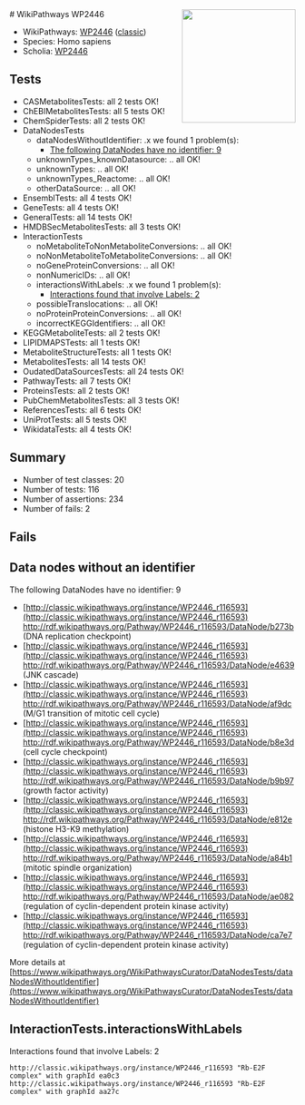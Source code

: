 <img style="float: right; width: 200px" src="https://upload.wikimedia.org/wikipedia/commons/thumb/8/83/Wplogo_with_text_500.png/640px-Wplogo_with_text_500.png" />
# WikiPathways WP2446

* WikiPathways: [WP2446](https://wikipathways.org/pathways/WP2446) ([classic](https://classic.wikipathways.org/instance/WP2446))
* Species: Homo sapiens
* Scholia: [WP2446](https://scholia.toolforge.org/wikipathways/WP2446)
## Tests
* CASMetabolitesTests: all 2 tests OK!
* ChEBIMetabolitesTests: all 5 tests OK!
* ChemSpiderTests: all 2 tests OK!
* DataNodesTests
    * dataNodesWithoutIdentifier: .x we found 1 problem(s):
        * [The following DataNodes have no identifier: 9](#d2d32fa8)
    * unknownTypes_knownDatasource: .. all OK!
    * unknownTypes: .. all OK!
    * unknownTypes_Reactome: .. all OK!
    * otherDataSource: .. all OK!
* EnsemblTests: all 4 tests OK!
* GeneTests: all 4 tests OK!
* GeneralTests: all 14 tests OK!
* HMDBSecMetabolitesTests: all 3 tests OK!
* InteractionTests
    * noMetaboliteToNonMetaboliteConversions: .. all OK!
    * noNonMetaboliteToMetaboliteConversions: .. all OK!
    * noGeneProteinConversions: .. all OK!
    * nonNumericIDs: .. all OK!
    * interactionsWithLabels: .x we found 1 problem(s):
        * [Interactions found that involve Labels: 2](#630d2679)
    * possibleTranslocations: .. all OK!
    * noProteinProteinConversions: .. all OK!
    * incorrectKEGGIdentifiers: .. all OK!
* KEGGMetaboliteTests: all 2 tests OK!
* LIPIDMAPSTests: all 1 tests OK!
* MetaboliteStructureTests: all 1 tests OK!
* MetabolitesTests: all 14 tests OK!
* OudatedDataSourcesTests: all 24 tests OK!
* PathwayTests: all 7 tests OK!
* ProteinsTests: all 2 tests OK!
* PubChemMetabolitesTests: all 3 tests OK!
* ReferencesTests: all 6 tests OK!
* UniProtTests: all 5 tests OK!
* WikidataTests: all 4 tests OK!


## Summary

* Number of test classes: 20
* Number of tests: 116
* Number of assertions: 234
* Number of fails: 2

## Fails

<a name="d2d32fa8" />

## Data nodes without an identifier

The following DataNodes have no identifier: 9

* [http://classic.wikipathways.org/instance/WP2446_r116593](http://classic.wikipathways.org/instance/WP2446_r116593) http://rdf.wikipathways.org/Pathway/WP2446_r116593/DataNode/b273b (DNA replication checkpoint)
* [http://classic.wikipathways.org/instance/WP2446_r116593](http://classic.wikipathways.org/instance/WP2446_r116593) http://rdf.wikipathways.org/Pathway/WP2446_r116593/DataNode/e4639 (JNK cascade)
* [http://classic.wikipathways.org/instance/WP2446_r116593](http://classic.wikipathways.org/instance/WP2446_r116593) http://rdf.wikipathways.org/Pathway/WP2446_r116593/DataNode/af9dc (M/G1 transition of mitotic cell cycle)
* [http://classic.wikipathways.org/instance/WP2446_r116593](http://classic.wikipathways.org/instance/WP2446_r116593) http://rdf.wikipathways.org/Pathway/WP2446_r116593/DataNode/b8e3d (cell cycle checkpoint)
* [http://classic.wikipathways.org/instance/WP2446_r116593](http://classic.wikipathways.org/instance/WP2446_r116593) http://rdf.wikipathways.org/Pathway/WP2446_r116593/DataNode/b9b97 (growth factor activity)
* [http://classic.wikipathways.org/instance/WP2446_r116593](http://classic.wikipathways.org/instance/WP2446_r116593) http://rdf.wikipathways.org/Pathway/WP2446_r116593/DataNode/e812e (histone H3-K9 methylation)
* [http://classic.wikipathways.org/instance/WP2446_r116593](http://classic.wikipathways.org/instance/WP2446_r116593) http://rdf.wikipathways.org/Pathway/WP2446_r116593/DataNode/a84b1 (mitotic spindle organization)
* [http://classic.wikipathways.org/instance/WP2446_r116593](http://classic.wikipathways.org/instance/WP2446_r116593) http://rdf.wikipathways.org/Pathway/WP2446_r116593/DataNode/ae082 (regulation of cyclin-dependent protein kinase activity)
* [http://classic.wikipathways.org/instance/WP2446_r116593](http://classic.wikipathways.org/instance/WP2446_r116593) http://rdf.wikipathways.org/Pathway/WP2446_r116593/DataNode/ca7e7 (regulation of cyclin-dependent protein kinase activity)


More details at [https://www.wikipathways.org/WikiPathwaysCurator/DataNodesTests/dataNodesWithoutIdentifier](https://www.wikipathways.org/WikiPathwaysCurator/DataNodesTests/dataNodesWithoutIdentifier)

<a name="630d2679" />

## InteractionTests.interactionsWithLabels

Interactions found that involve Labels: 2
```
http://classic.wikipathways.org/instance/WP2446_r116593 "Rb-E2F complex" with graphId ea0c3
http://classic.wikipathways.org/instance/WP2446_r116593 "Rb-E2F complex" with graphId aa27c
```

